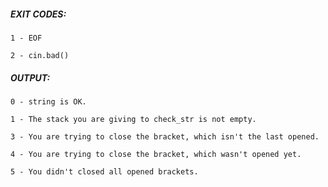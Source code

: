 ##### EXIT CODES:

	1 - EOF
	
	2 - cin.bad()

##### OUTPUT: 

	0 - string is OK.
	
	1 - The stack you are giving to check_str is not empty.
	
	3 - You are trying to close the bracket, which isn't the last opened.
	
	4 - You are trying to close the bracket, which wasn't opened yet.
	
	5 - You didn't closed all opened brackets.
